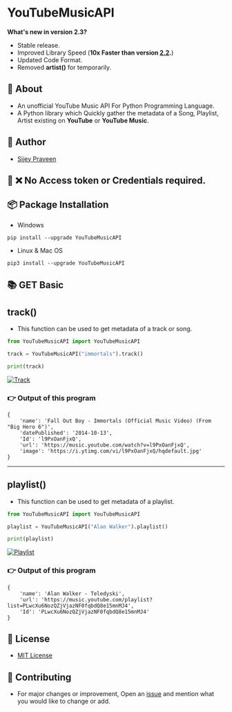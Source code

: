 # YouTubeMusicAPI

**What's new  in version 2.3?**

- Stable release.
- Improved Library Speed (**10x Faster than version [2.2](https://pypi.org/project/YouTubeMusicAPI/2.2/).**)
- Updated Code Format.
- Removed **artist()** for temporarily.

## 📜 About
- An unofficial YouTube Music API For Python Programming Language.<br>
- A Python library which Quickly gather the metadata of a Song, Playlist, Artist existing on **YouTube** or **YouTube Music**.

## 👤 Author
- [Sijey Praveen](https://github.com/sijey-praveen/)

## 🔑 ❌ No Access token or Credentials required.

## 📦 Package Installation
- Windows

`pip install --upgrade YouTubeMusicAPI`

- Linux & Mac OS

`pip3 install --upgrade YouTubeMusicAPI`

## 📚 GET Basic 

## track()
- This function can be used to get metadata of a track or song.

```python
from YouTubeMusicAPI import YouTubeMusicAPI

track = YouTubeMusicAPI("immortals").track()

print(track)
```

[![Track](https://i.imgur.com/2C9VdKO.png)](https://i.imgur.com/2C9VdKO.png)

### 👉 Output of this program

```
{
    'name': 'Fall Out Boy - Immortals (Official Music Video) (From "Big Hero 6")', 
    'datePublished': '2014-10-13', 
    'Id': 'l9PxOanFjxQ', 
    'url': 'https://music.youtube.com/watch?v=l9PxOanFjxQ', 
    'image': 'https://i.ytimg.com/vi/l9PxOanFjxQ/hqdefault.jpg'
}
```

<hr>

## playlist()
- This function can be used to get metadata of a playlist.

```python
from YouTubeMusicAPI import YouTubeMusicAPI

playlist = YouTubeMusicAPI("Alan Walker").playlist()

print(playlist)
```

[![Playlist](https://i.imgur.com/9rqpVKR.png)](https://i.imgur.com/9rqpVKR.png)

### 👉 Output of this program

```
{
    'name': 'Alan Walker - Teledyski', 
    'url': 'https://music.youtube.com/playlist?list=PLwcXu6NozQZjVjazNF0fqbdQ8e15mnMJ4', 
    'Id': 'PLwcXu6NozQZjVjazNF0fqbdQ8e15mnMJ4'
}
```

## 🧾 License
- [MIT License](https://mit-license.org/)

## 🤝 Contributing
- For major changes or improvement, Open an <a href="https://github.com/sijey-praveen/YouTube-Music-API/issues">issue</a> and mention what you would like to change or add. 

